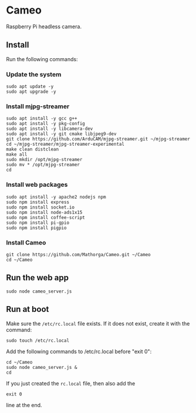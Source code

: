 # Cameo
Raspberry Pi headless camera.

## Install

Run the following commands:

### Update the system
```
sudo apt update -y
sudo apt upgrade -y
```

### Install mjpg-streamer
```
sudo apt install -y gcc g++
sudo apt install -y pkg-config
sudo apt install -y libcamera-dev
sudo apt install -y git cmake libjpeg9-dev
git clone https://github.com/ArduCAM/mjpg-streamer.git ~/mjpg-streamer
cd ~/mjpg-streamer/mjpg-streamer-experimental
make clean distclean
make all
sudo mkdir /opt/mjpg-streamer
sudo mv * /opt/mjpg-streamer
cd
```

### Install web packages
```
sudo apt install -y apache2 nodejs npm
sudo npm install express
sudo npm install socket.io
sudo npm install node-ads1x15
sudo npm install coffee-script
sudo npm install pi-gpio
sudo npm install pigpio
```

### Install Cameo
```
git clone https://github.com/Mathorga/Cameo.git ~/Cameo
cd ~/Cameo
```

## Run the web app
```
sudo node cameo_server.js
```

## Run at boot
Make sure the ```/etc/rc.local``` file exists. If it does not exist, create it with the command:
```
sudo touch /etc/rc.local
```

Add the following commands to /etc/rc.local before "exit 0":

```
cd ~/Cameo
sudo node cameo_server.js &
cd
```

If you just created the ```rc.local``` file, then also add the
```
exit 0
```
line at the end.